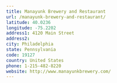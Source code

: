 ```yaml
---
title: Manayunk Brewery and Restaurant
url: /manayunk-brewery-and-restaurant/
latitude: 40.0236
longitude: -75.2202
address1: 4120 Main Street
address2: 
city: Philadelphia
state: Pennsylvania
code: 19127
country: United States
phone: 1-215-482-8220
website: http://www.manayunkbrewery.com/
---
```


